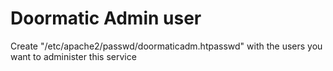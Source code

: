 # Doormatic Admin user
Create "/etc/apache2/passwd/doormaticadm.htpasswd" with the users you want to administer this service
